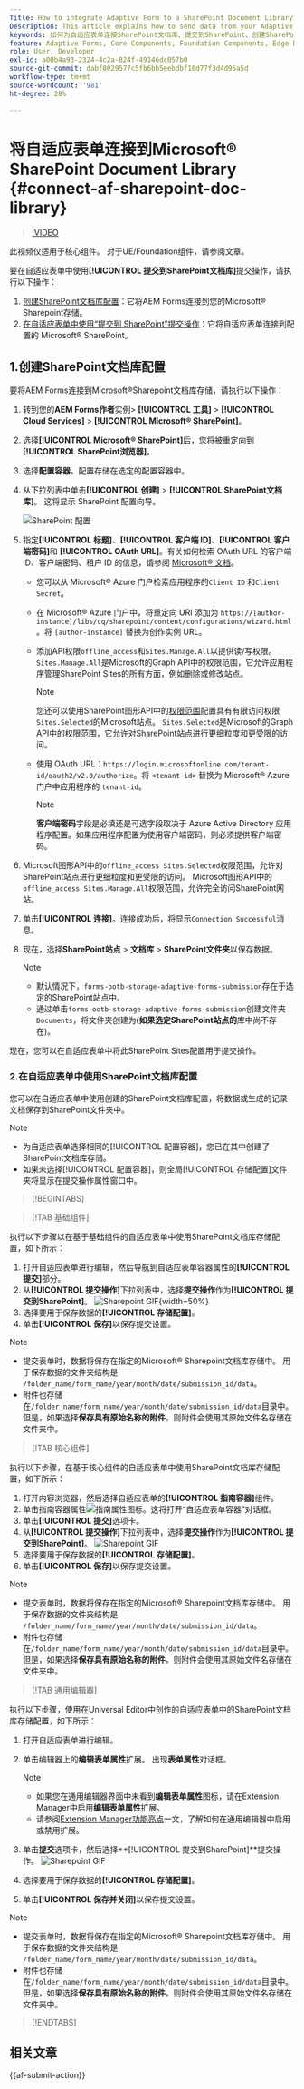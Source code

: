 ```yaml
---
Title: How to integrate Adaptive Form to a SharePoint Document Library?
Description: This article explains how to send data from your Adaptive Form to a SharePoint  Document library when you submit the form.
keywords: 如何为自适应表单连接SharePoint文档库、提交到SharePoint、创建SharePoint文档库配置、在自适应表单中使用提交到SharePoint提交操作、AEM Forms数据模型SharePoint文档库、Forms数据模型SharePoint文档库、将Forms数据模型集成到SharePoint文档库
feature: Adaptive Forms, Core Components, Foundation Components, Edge Delivery Services
role: User, Developer
exl-id: a00b4a93-2324-4c2a-824f-49146dc057b0
source-git-commit: dabf8029577c5fb6bb5eebdbf10d77f3d4d95a5d
workflow-type: tm+mt
source-wordcount: '981'
ht-degree: 28%

---
```


# 将自适应表单连接到Microsoft® SharePoint Document Library {#connect-af-sharepoint-doc-library}

>[!VIDEO](https://video.tv.adobe.com/v/3444368/formautomation-productivitytools-adaptiveforms--sharepointintegration-documentlibrary/?quality=12&learn=on)

<span>此视频仅适用于核心组件。 对于UE/Foundation组件，请参阅文章。</span>


要在自适应表单中使用&#x200B;**[!UICONTROL 提交到SharePoint文档库]**&#x200B;提交操作，请执行以下操作：

1. [创建SharePoint文档库配置](#1-create-a-sharepoint-document-library-configuration)：它将AEM Forms连接到您的Microsoft® Sharepoint存储。
2. [在自适应表单中使用“提交到 SharePoint”提交操作](#2-use-sharepoint-document-library-configuration-in-an-adaptive-form)：它将自适应表单连接到配置的 Microsoft® SharePoint。

## 1.创建SharePoint文档库配置

要将AEM Forms连接到Microsoft®Sharepoint文档库存储，请执行以下操作：

1. 转到您的&#x200B;**AEM Forms作者**&#x200B;实例> **[!UICONTROL 工具]** > **[!UICONTROL Cloud Services]** > **[!UICONTROL Microsoft® SharePoint]**。
1. 选择&#x200B;**[!UICONTROL Microsoft® SharePoint]**&#x200B;后，您将被重定向到&#x200B;**[!UICONTROL SharePoint浏览器]**。
1. 选择&#x200B;**配置容器**。配置存储在选定的配置容器中。
1. 从下拉列表中单击&#x200B;**[!UICONTROL 创建]** > **[!UICONTROL SharePoint文档库]**。 这将显示 SharePoint 配置向导。

   ![SharePoint 配置](/help/forms/assets/sharepoint_configuration.png)

1. 指定&#x200B;**[!UICONTROL 标题]**、**[!UICONTROL 客户端 ID]**、**[!UICONTROL 客户端密码]**&#x200B;和 **[!UICONTROL OAuth URL]**。有关如何检索 OAuth URL 的客户端 ID、客户端密码、租户 ID 的信息，请参阅 [Microsoft® 文档](https://learn.microsoft.com/en-us/graph/auth-register-app-v2)。
   * 您可以从 Microsoft® Azure 门户检索应用程序的`Client ID` 和`Client Secret`。
   * 在 Microsoft® Azure 门户中，将重定向 URI 添加为 `https://[author-instance]/libs/cq/sharepoint/content/configurations/wizard.html`。将 `[author-instance]` 替换为创作实例 URL。
   * 添加API权限`offline_access`和`Sites.Manage.All`以提供读/写权限。`Sites.Manage.All`是Microsoft的Graph API中的权限范围，它允许应用程序管理SharePoint Sites的所有方面，例如删除或修改站点。

     >[!NOTE]
     >
     > 您还可以使用SharePoint图形API中的[权限范围](/help/forms/configure-sharepoint-site-limited-access.md)配置具有有限访问权限`Sites.Selected`的Microsoft站点。 `Sites.Selected`是Microsoft的Graph API中的权限范围，它允许对SharePoint站点进行更细粒度和更受限的访问。

   * 使用 OAuth URL：`https://login.microsoftonline.com/tenant-id/oauth2/v2.0/authorize`。将 `<tenant-id>` 替换为 Microsoft® Azure 门户中应用程序的 `tenant-id`。

     >[!NOTE]
     >
     > **客户端密码**&#x200B;字段是必填还是可选字段取决于 Azure Active Directory 应用程序配置。如果应用程序配置为使用客户端密码，则必须提供客户端密码。

1. Microsoft图形API中的`offline_access Sites.Selected`权限范围，允许对SharePoint站点进行更细粒度和更受限的访问。 Microsoft图形API中的`offline_access Sites.Manage.All`权限范围，允许完全访问SharePoint网站。
1. 单击&#x200B;**[!UICONTROL 连接]**。连接成功后，将显示`Connection Successful`消息。

1. 现在，选择&#x200B;**SharePoint站点** > **文档库** > **SharePoint文件夹**&#x200B;以保存数据。

   >[!NOTE]
   >
   >* 默认情况下，`forms-ootb-storage-adaptive-forms-submission`存在于选定的SharePoint站点中。
   >* 通过单击`forms-ootb-storage-adaptive-forms-submission`创建文件夹`Documents`，将文件夹创建为&#x200B;**(如果选定SharePoint站点的**&#x200B;库中尚不存在)。

现在，您可以在自适应表单中将此SharePoint Sites配置用于提交操作。

### 2.在自适应表单中使用SharePoint文档库配置

您可以在自适应表单中使用创建的SharePoint文档库配置，将数据或生成的记录文档保存到SharePoint文件夹中。

>[!NOTE]
>
> * 为自适应表单选择相同的[!UICONTROL 配置容器]，您已在其中创建了SharePoint文档库存储。
> * 如果未选择[!UICONTROL 配置容器]，则全局[!UICONTROL 存储配置]文件夹将显示在提交操作属性窗口中。

>[!BEGINTABS]

>[!TAB 基础组件]

执行以下步骤以在基于基础组件的自适应表单中使用SharePoint文档库存储配置，如下所示：

1. 打开自适应表单进行编辑，然后导航到自适应表单容器属性的&#x200B;**[!UICONTROL 提交]**&#x200B;部分。
1. 从&#x200B;**[!UICONTROL 提交操作]**&#x200B;下拉列表中，选择&#x200B;**提交操作**&#x200B;作为&#x200B;**[!UICONTROL 提交到SharePoint]**。
   ![Sharepoint GIF](/help/forms/assets/submit-to-sharepoint-fc.png){width=50%}
1. 选择要用于保存数据的&#x200B;**[!UICONTROL 存储配置]**。
1. 单击&#x200B;**[!UICONTROL 保存]**&#x200B;以保存提交设置。

>[!NOTE]
>
> * 提交表单时，数据将保存在指定的Microsoft® Sharepoint文档库存储中。 用于保存数据的文件夹结构是 `/folder_name/form_name/year/month/date/submission_id/data`。
> * 附件也存储在`/folder_name/form_name/year/month/date/submission_id/data`目录中。 但是，如果选择&#x200B;**保存具有原始名称的附件**，则附件会使用其原始文件名存储在文件夹中。

>[!TAB 核心组件]

执行以下步骤，在基于核心组件的自适应表单中使用SharePoint文档库存储配置，如下所示：

1. 打开内容浏览器，然后选择自适应表单的&#x200B;**[!UICONTROL 指南容器]**&#x200B;组件。
1. 单击指南容器属性![指南属性](/help/forms/assets/configure-icon.svg)图标。这将打开“自适应表单容器”对话框。
1. 单击&#x200B;**[!UICONTROL 提交]**&#x200B;选项卡。
1. 从&#x200B;**[!UICONTROL 提交操作]**&#x200B;下拉列表中，选择&#x200B;**提交操作**&#x200B;作为&#x200B;**[!UICONTROL 提交到SharePoint]**。
   ![Sharepoint GIF](/help/forms/assets/sharedrive-video.gif)
1. 选择要用于保存数据的&#x200B;**[!UICONTROL 存储配置]**。
1. 单击&#x200B;**[!UICONTROL 保存]**&#x200B;以保存提交设置。

>[!NOTE]
>
> * 提交表单时，数据将保存在指定的Microsoft® Sharepoint文档库存储中。 用于保存数据的文件夹结构是 `/folder_name/form_name/year/month/date/submission_id/data`。
> * 附件也存储在`/folder_name/form_name/year/month/date/submission_id/data`目录中。 但是，如果选择&#x200B;**保存具有原始名称的附件**，则附件会使用其原始文件名存储在文件夹中。

>[!TAB 通用编辑器]

执行以下步骤，使用在Universal Editor中创作的自适应表单中的SharePoint文档库存储配置，如下所示：

1. 打开自适应表单进行编辑。
1. 单击编辑器上的&#x200B;**编辑表单属性**扩展。
出现**表单属性**&#x200B;对话框。

   >[!NOTE]
   >
   > * 如果您在通用编辑器界面中未看到&#x200B;**编辑表单属性**&#x200B;图标，请在Extension Manager中启用&#x200B;**编辑表单属性**&#x200B;扩展。
   > * 请参阅[Extension Manager功能亮点](https://developer.adobe.com/uix/docs/extension-manager/feature-highlights/#enablingdisabling-extensions)一文，了解如何在通用编辑器中启用或禁用扩展。

1. 单击&#x200B;**提交**&#x200B;选项卡，然后选择&#x200B;**[!UICONTROL 提交到SharePoint]**提交操作。
   ![Sharepoint GIF](/help/forms/assets/submit-to-sharepoint-ue.png)
1. 选择要用于保存数据的&#x200B;**[!UICONTROL 存储配置]**。
1. 单击&#x200B;**[!UICONTROL 保存并关闭]**&#x200B;以保存提交设置。

>[!NOTE]
>
> * 提交表单时，数据将保存在指定的Microsoft® Sharepoint文档库存储中。 用于保存数据的文件夹结构是 `/folder_name/form_name/year/month/date/submission_id/data`。
> * 附件也存储在`/folder_name/form_name/year/month/date/submission_id/data`目录中。 但是，如果选择&#x200B;**保存具有原始名称的附件**，则附件会使用其原始文件名存储在文件夹中。

>[!ENDTABS]

## 相关文章

{{af-submit-action}}
